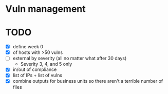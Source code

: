 # Vuln management

# TODO
- [x] define week 0
- [x] of hosts with >50 vulns
- [ ] external by severity (all no matter what after 30 days)
  - Severity 3, 4, and 5 only
- [x] in/out of compliance
- [x] list of IPs + list of vulns
- [x] combine outputs for business units so there aren't a terrible number of files
